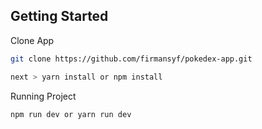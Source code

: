 ## Getting Started

Clone App

```bash
git clone https://github.com/firmansyf/pokedex-app.git

next > yarn install or npm install 
```

Running Project

```bash
npm run dev or yarn run dev
```
